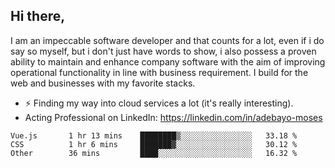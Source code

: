## Hi there,

I am an impeccable software developer and that counts for a lot, even if i do say so myself, but i don't just have words to show, i also possess a proven ability to maintain and enhance company software with the aim of improving operational functionality in line with business requirement. I build for the web and businesses with my favorite stacks.
- ⚡ Finding my way into cloud services a lot (it's really interesting).
- Acting Professional on LinkedIn: https://linkedin.com/in/adebayo-moses

<!--START_SECTION:waka-->

```text
Vue.js       1 hr 13 mins    ████████▒░░░░░░░░░░░░░░░░   33.18 %
CSS          1 hr 6 mins     ███████▓░░░░░░░░░░░░░░░░░   30.12 %
Other        36 mins         ████░░░░░░░░░░░░░░░░░░░░░   16.32 %
```

<!--END_SECTION:waka-->
